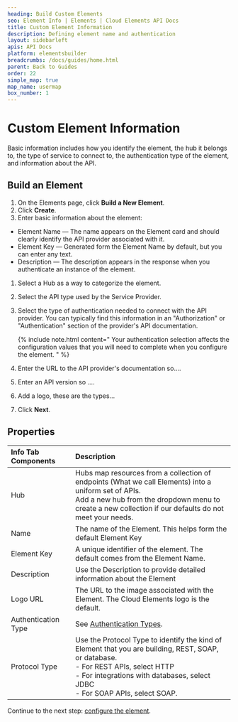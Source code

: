 ```yaml
---
heading: Build Custom Elements
seo: Element Info | Elements | Cloud Elements API Docs
title: Custom Element Information
description: Defining element name and authentication
layout: sidebarleft
apis: API Docs
platform: elementsbuilder
breadcrumbs: /docs/guides/home.html
parent: Back to Guides
order: 22
simple_map: true
map_name: usermap
box_number: 1
---
```


# Custom Element Information

Basic information includes how you identify the element, the hub it belongs to, the type of service to connect to, the authentication type of the element, and information about the API.

## Build an Element

1. On the Elements page, click **Build a New Element**.
1. Click **Create**.
1. Enter basic information about the element:
  * Element Name &mdash; The name appears on the Element card and should clearly identify the API provider associated with it.
  * Element Key &mdash; Generated form the Element Name by default, but you can enter any text.
  * Description &mdash; The description appears in the response when you authenticate an instance of the element.
1. Select a Hub as a way to categorize the element.
2. Select the API type used by the Service Provider.
2. Select the type of authentication needed to connect with the API provider. You can typically find this information in an "Authorization" or "Authentication" section of the provider's API documentation.

    {% include note.html content=" Your authentication selection affects the configuration values that you will need to complete when you configure the element. " %}

3. Enter the URL to the API provider's documentation so....
4. Enter an API version so ....
5. Add a logo, these are the types...
6. Click **Next**.

## Properties

<to do>

| Info Tab Components | Description    |
| :------------- | :------------- |
| Hub  | Hubs map resources from a collection of endpoints (What we call Elements) into a uniform set of APIs.<br />Add a new hub from the dropdown menu to create a new collection if our defaults do not meet your needs.     |
| Name | The name of the Element. This helps form the default Element Key |
| Element Key | A unique identifier of the element. The default comes from the Element Name. |
| Description | Use the Description to provide detailed information about the Element |
| Logo URL | The URL to the image associated with the Element. The Cloud Elements logo is the default. |
| Authentication Type | See [Authentication Types](#authentication-types). |
| Protocol Type | Use the Protocol Type to identify the kind of Element that you are building, REST, SOAP, or database. <br />- For REST APIs, select HTTP<br />- For integrations with databases, select JDBC<br />- For SOAP APIs, select SOAP. |


Continue to the next step: [configure the element](config.html).
